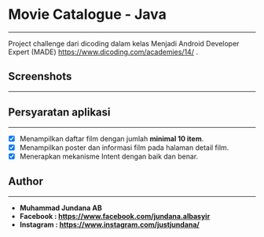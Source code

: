 # Movie Catalogue - Java
--------------------------------------------------------------------------------------------
Project challenge dari dicoding dalam kelas Menjadi Android Developer Expert (MADE)
https://www.dicoding.com/academies/14/ . 

## Screenshots
--------------------------------------------------------------------------------------------

## Persyaratan aplikasi
--------------------------------------------------------------------------------------------

* [x] Menampilkan daftar film dengan jumlah **minimal 10 item**.
* [x] Menampilkan poster dan informasi film pada halaman detail film.
* [x] Menerapkan mekanisme Intent dengan baik dan benar.

## Author
--------------------------------------------------------------------------------------------

* **Muhammad Jundana AB**
* **Facebook : https://www.facebook.com/jundana.albasyir**
* **Instagram : https://www.instagram.com/justjundana/**
